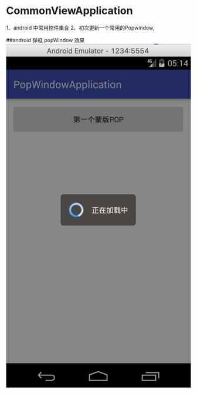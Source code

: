 # CommonViewApplication
1、android 中常用控件集合 
2、初次更新一个常用的Popwindow,





##android 弹框 popWindow
效果
![](https://github.com/zhaolongs/CommonViewApplication/blob/master/picture/pop/gray_backgroud_pop.png?raw=true)
